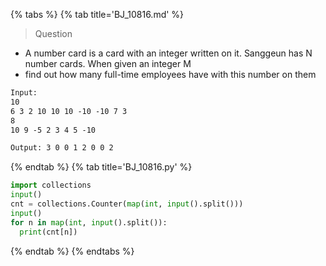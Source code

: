 {% tabs %}
{% tab title='BJ_10816.md' %}

> Question

* A number card is a card with an integer written on it. Sanggeun has N number cards. When given an integer M
* find out how many full-time employees have with this number on them

```txt
Input:
10
6 3 2 10 10 10 -10 -10 7 3
8
10 9 -5 2 3 4 5 -10

Output: 3 0 0 1 2 0 0 2
```

{% endtab %}
{% tab title='BJ_10816.py' %}

```py
import collections
input()
cnt = collections.Counter(map(int, input().split()))
input()
for n in map(int, input().split()):
  print(cnt[n])
```

{% endtab %}
{% endtabs %}
